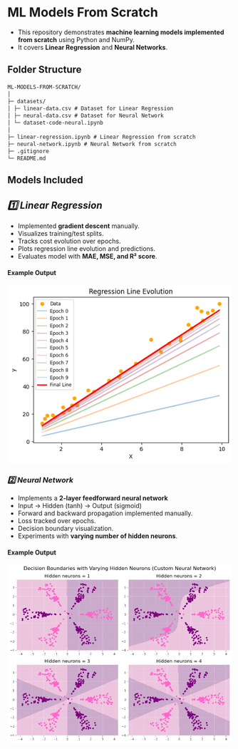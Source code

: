 # ML Models From Scratch

- This repository demonstrates **machine learning models implemented from scratch** using Python and NumPy. 
- It covers **Linear Regression** and **Neural Networks**.


## Folder Structure

```
ML-MODELS-FROM-SCRATCH/
│
├─ datasets/
│ ├─ linear-data.csv # Dataset for Linear Regression
│ ├─ neural-data.csv # Dataset for Neural Network
│ └─ dataset-code-neural.ipynb
│
├─ linear-regression.ipynb # Linear Regression from scratch
├─ neural-network.ipynb # Neural Network from scratch
├─ .gitignore
└─ README.md
```

## Models Included

## *1️⃣ Linear Regression*
- Implemented **gradient descent** manually.
- Visualizes training/test splits.
- Tracks cost evolution over epochs.
- Plots regression line evolution and predictions.
- Evaluates model with **MAE, MSE, and R² score**.

#### Example Output
![Linear Regression Fit](assets/linear_regression_output.png)


### *2️⃣ Neural Network*
- Implements a **2-layer feedforward neural network**
- Input → Hidden (tanh) → Output (sigmoid)
- Forward and backward propagation implemented manually.
- Loss tracked over epochs.
- Decision boundary visualization.
- Experiments with **varying number of hidden neurons**.

#### Example Output
![Decision Boundary](assets/neural_network_output.png)